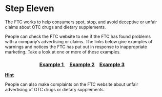 # Step Eleven

The FTC works to help consumers spot, stop, and avoid deceptive or unfair claims about OTC drugs and dietary supplements.

People can check the FTC website to see if the FTC has found problems with a company’s advertising or claims. The links below give examples of warnings and notices the FTC has put out in response to inappropriate marketing. Take a look at one or more of these examples. 

 ### <div align="center">[Example 1 ](https://www.ftc.gov/news-events/press-releases/2020/04/thrive-supplement-marketer-agrees-preliminary-order-barring-him)&nbsp;&nbsp;&nbsp; [Example 2](https://www.ftc.gov/news-events/press-releases/2014/01/sensa-three-other-marketers-fad-weight-loss-products-settle-ftc )&nbsp;&nbsp;&nbsp; [Example 3](https://www.ftc.gov/news-events/blogs/business-blog/2020/03/ftc-takes-unproven-health-claims-own-dorsements)</div>

**[Hint]()**

<!-- **NEEDS HINT TURNED INTO BUTTON STILL!!! -->


People can also make complaints on the FTC website about unfair advertising of OTC drugs or dietary supplements.